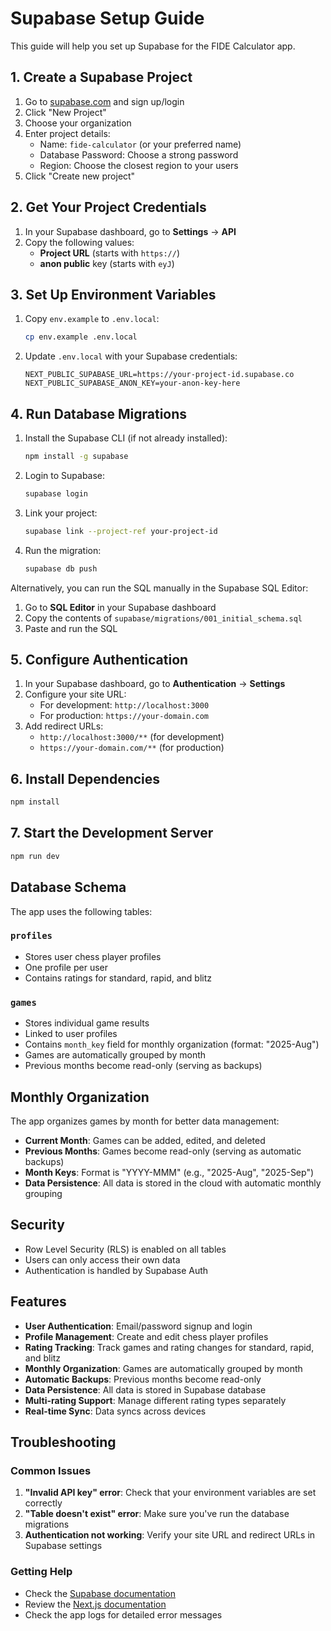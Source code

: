 # Supabase Setup Guide

This guide will help you set up Supabase for the FIDE Calculator app.

## 1. Create a Supabase Project

1. Go to [supabase.com](https://supabase.com) and sign up/login
2. Click "New Project"
3. Choose your organization
4. Enter project details:
   - Name: `fide-calculator` (or your preferred name)
   - Database Password: Choose a strong password
   - Region: Choose the closest region to your users
5. Click "Create new project"

## 2. Get Your Project Credentials

1. In your Supabase dashboard, go to **Settings** → **API**
2. Copy the following values:
   - **Project URL** (starts with `https://`)
   - **anon public** key (starts with `eyJ`)

## 3. Set Up Environment Variables

1. Copy `env.example` to `.env.local`:
   ```bash
   cp env.example .env.local
   ```

2. Update `.env.local` with your Supabase credentials:
   ```env
   NEXT_PUBLIC_SUPABASE_URL=https://your-project-id.supabase.co
   NEXT_PUBLIC_SUPABASE_ANON_KEY=your-anon-key-here
   ```

## 4. Run Database Migrations

1. Install the Supabase CLI (if not already installed):
   ```bash
   npm install -g supabase
   ```

2. Login to Supabase:
   ```bash
   supabase login
   ```

3. Link your project:
   ```bash
   supabase link --project-ref your-project-id
   ```

4. Run the migration:
   ```bash
   supabase db push
   ```

Alternatively, you can run the SQL manually in the Supabase SQL Editor:

1. Go to **SQL Editor** in your Supabase dashboard
2. Copy the contents of `supabase/migrations/001_initial_schema.sql`
3. Paste and run the SQL

## 5. Configure Authentication

1. In your Supabase dashboard, go to **Authentication** → **Settings**
2. Configure your site URL:
   - For development: `http://localhost:3000`
   - For production: `https://your-domain.com`
3. Add redirect URLs:
   - `http://localhost:3000/**` (for development)
   - `https://your-domain.com/**` (for production)

## 6. Install Dependencies

```bash
npm install
```

## 7. Start the Development Server

```bash
npm run dev
```

## Database Schema

The app uses the following tables:

### `profiles`
- Stores user chess player profiles
- One profile per user
- Contains ratings for standard, rapid, and blitz

### `games`
- Stores individual game results
- Linked to user profiles
- Contains `month_key` field for monthly organization (format: "2025-Aug")
- Games are automatically grouped by month
- Previous months become read-only (serving as backups)

## Monthly Organization

The app organizes games by month for better data management:

- **Current Month**: Games can be added, edited, and deleted
- **Previous Months**: Games become read-only (serving as automatic backups)
- **Month Keys**: Format is "YYYY-MMM" (e.g., "2025-Aug", "2025-Sep")
- **Data Persistence**: All data is stored in the cloud with automatic monthly grouping

## Security

- Row Level Security (RLS) is enabled on all tables
- Users can only access their own data
- Authentication is handled by Supabase Auth

## Features

- **User Authentication**: Email/password signup and login
- **Profile Management**: Create and edit chess player profiles
- **Rating Tracking**: Track games and rating changes for standard, rapid, and blitz
- **Monthly Organization**: Games are automatically grouped by month
- **Automatic Backups**: Previous months become read-only
- **Data Persistence**: All data is stored in Supabase database
- **Multi-rating Support**: Manage different rating types separately
- **Real-time Sync**: Data syncs across devices

## Troubleshooting

### Common Issues

1. **"Invalid API key" error**: Check that your environment variables are set correctly
2. **"Table doesn't exist" error**: Make sure you've run the database migrations
3. **Authentication not working**: Verify your site URL and redirect URLs in Supabase settings

### Getting Help

- Check the [Supabase documentation](https://supabase.com/docs)
- Review the [Next.js documentation](https://nextjs.org/docs)
- Check the app logs for detailed error messages

